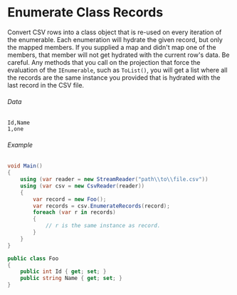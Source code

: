# Enumerate Class Records

Convert CSV rows into a class object that is re-used on every iteration of the enumerable. Each enumeration will hydrate the given record, but only the mapped members. If you supplied a map and didn't map one of the members, that member will not get hydrated with the current row's data. Be careful. Any methods that you call on the projection that force the evaluation of the `IEnumerable`, such as `ToList()`, you will get a list where all the records are the same instance you provided that is hydrated with the last record in the CSV file.

###### Data

```
Id,Name
1,one
```

###### Example

```cs
void Main()
{
    using (var reader = new StreamReader("path\\to\\file.csv"))
    using (var csv = new CsvReader(reader))
    {
		var record = new Foo();
        var records = csv.EnumerateRecords(record);
		foreach (var r in records)
		{
			// r is the same instance as record.
		}
    }
}

public class Foo
{
    public int Id { get; set; }
    public string Name { get; set; }
}
```
